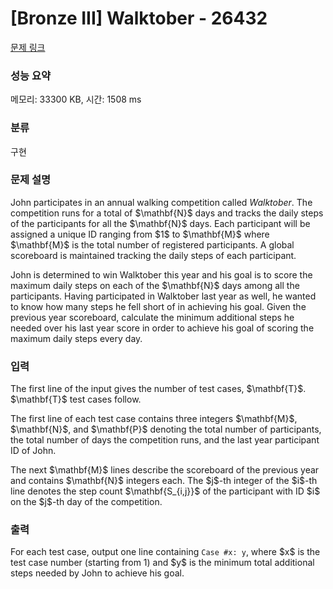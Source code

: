 # [Bronze III] Walktober - 26432 

[문제 링크](https://www.acmicpc.net/problem/26432) 

### 성능 요약

메모리: 33300 KB, 시간: 1508 ms

### 분류

구현

### 문제 설명

<p>John participates in an annual walking competition called <i>Walktober</i>. The competition runs for a total of $\mathbf{N}$ days and tracks the daily steps of the participants for all the $\mathbf{N}$ days. Each participant will be assigned a unique ID ranging from $1$ to $\mathbf{M}$ where $\mathbf{M}$ is the total number of registered participants. A global scoreboard is maintained tracking the daily steps of each participant.</p>

<p>John is determined to win Walktober this year and his goal is to score the maximum daily steps on each of the $\mathbf{N}$ days among all the participants. Having participated in Walktober last year as well, he wanted to know how many steps he fell short of in achieving his goal. Given the previous year scoreboard, calculate the minimum additional steps he needed over his last year score in order to achieve his goal of scoring the maximum daily steps every day.</p>

### 입력 

 <p>The first line of the input gives the number of test cases, $\mathbf{T}$. $\mathbf{T}$ test cases follow.</p>

<p>The first line of each test case contains three integers $\mathbf{M}$, $\mathbf{N}$, and $\mathbf{P}$ denoting the total number of participants, the total number of days the competition runs, and the last year participant ID of John.</p>

<p>The next $\mathbf{M}$ lines describe the scoreboard of the previous year and contains $\mathbf{N}$ integers each. The $j$-th integer of the $i$-th line denotes the step count $\mathbf{S_{i,j}}$ of the participant with ID $i$ on the $j$-th day of the competition.</p>

### 출력 

 <p>For each test case, output one line containing <code>Case #x: y</code>, where $x$ is the test case number (starting from 1) and $y$ is the minimum total additional steps needed by John to achieve his goal.</p>


